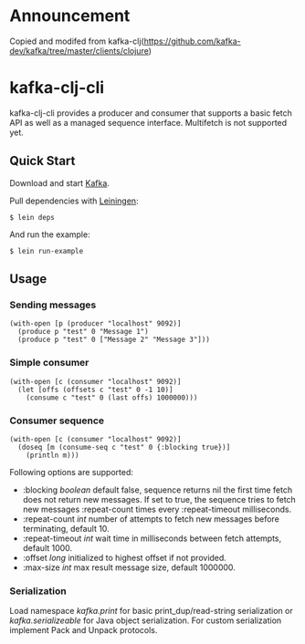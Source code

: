 # Announcement
Copied and modifed from kafka-clj(https://github.com/kafka-dev/kafka/tree/master/clients/clojure)

# kafka-clj-cli
kafka-clj-cli provides a producer and consumer that supports a basic fetch API as well as a managed sequence interface. Multifetch is not supported yet.

## Quick Start

Download and start [Kafka](http://sna-projects.com/kafka/quickstart.php). 

Pull dependencies with [Leiningen](https://github.com/technomancy/leiningen):

    $ lein deps

And run the example:

    $ lein run-example

## Usage

### Sending messages

    (with-open [p (producer "localhost" 9092)]
      (produce p "test" 0 "Message 1")
      (produce p "test" 0 ["Message 2" "Message 3"]))

### Simple consumer

    (with-open [c (consumer "localhost" 9092)]
      (let [offs (offsets c "test" 0 -1 10)]
        (consume c "test" 0 (last offs) 1000000)))

### Consumer sequence

    (with-open [c (consumer "localhost" 9092)]
      (doseq [m (consume-seq c "test" 0 {:blocking true})]
        (println m)))

Following options are supported:

* :blocking _boolean_ default false, sequence returns nil the first time fetch does not return new messages. If set to true, the sequence tries to fetch new messages :repeat-count times every :repeat-timeout milliseconds. 
* :repeat-count _int_ number of attempts to fetch new messages before terminating, default 10.
* :repeat-timeout _int_ wait time in milliseconds between fetch attempts, default 1000.
* :offset   _long_ initialized to highest offset if not provided.
* :max-size _int_  max result message size, default 1000000.

### Serialization

Load namespace _kafka.print_ for basic print_dup/read-string serialization or _kafka.serializeable_ for Java object serialization. For custom serialization implement Pack and Unpack protocols.

